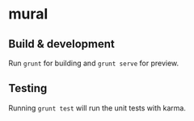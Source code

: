 # mural

## Build & development

Run `grunt` for building and `grunt serve` for preview.

## Testing

Running `grunt test` will run the unit tests with karma.
